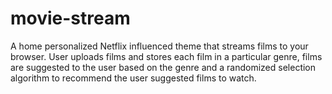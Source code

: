 # movie-stream
A home personalized Netflix influenced theme that streams films to your browser. User uploads films and stores each film in a particular genre, films are suggested to the user based on the genre and a randomized selection algorithm to recommend the user suggested films to watch.
